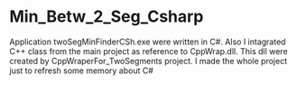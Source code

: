 # Min_Betw_2_Seg_Csharp
Application twoSegMinFinderCSh.exe were written in C#. Also I intagrated C++ class from the main project as reference to CppWrap.dll. This dll were created by CppWraperFor_TwoSegments project. I made the whole project just to refresh some memory about C#
